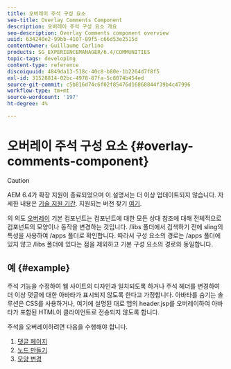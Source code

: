 ```yaml
---
title: 오버레이 주석 구성 요소
seo-title: Overlay Comments Component
description: 오버레이 주석 구성 요소 개요
seo-description: Overlay Comments component overview
uuid: 634240e2-99bb-4107-89f5-c66d53e2515d
contentOwner: Guillaume Carlino
products: SG_EXPERIENCEMANAGER/6.4/COMMUNITIES
topic-tags: developing
content-type: reference
discoiquuid: 4849da13-518c-40c8-b80e-1b2264d7f8f5
exl-id: 31528814-02bc-4978-87fa-5c8074b454ed
source-git-commit: c5b816d74c6f02f85476d16868844f39b4c47996
workflow-type: tm+mt
source-wordcount: '197'
ht-degree: 4%

---
```


# 오버레이 주석 구성 요소 {#overlay-comments-component}

>[!CAUTION]
>
>AEM 6.4가 확장 지원이 종료되었으며 이 설명서는 더 이상 업데이트되지 않습니다. 자세한 내용은 [기술 지원 기간](https://helpx.adobe.com/kr/support/programs/eol-matrix.html). 지원되는 버전 찾기 [여기](https://experienceleague.adobe.com/docs/).

의 의도 [오버레이](client-customize.md#overlays) 기본 컴포넌트는 컴포넌트에 대한 모든 상대 참조에 대해 전체적으로 컴포넌트의 모양이나 동작을 변경하는 것입니다. /libs 폴더에서 검색하기 전에 sling의 특성을 사용하여 /apps 폴더로 확인합니다. 따라서 구성 요소의 경로는 /apps 폴더에 있지 않고 /libs 폴더에 있다는 점을 제외하고 기본 구성 요소의 경로와 동일합니다.

## 예 {#example}

주석 기능을 수정하여 웹 사이트의 디자인과 일치되도록 하거나 주석 헤더를 변경하여 더 이상 댓글에 대한 아바타가 표시되지 않도록 한다고 가정합니다. 아바타를 숨기는 솔루션은 CSS를 사용하거나, 여기에 설명된 대로 앱의 header.jsp를 오버레이하여 아바타가 포함된 HTML이 클라이언트로 전송되지 않도록 합니다.

주석을 오버레이하려면 다음을 수행해야 합니다.

1. [댓글 페이지](overlay-create-comments-page.md)
1. [노드 만들기](overlay-create-nodes.md)
1. [모양 변경](overlay-alter-appearance.md)
